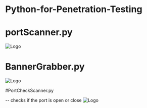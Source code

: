 # Python-for-Penetration-Testing

# portScanner.py
![Logo](https://user-images.githubusercontent.com/84318379/216892984-551a165e-ac50-4818-b882-d99d5f13dd7b.png)

# BannerGrabber.py
![Logo](https://user-images.githubusercontent.com/84318379/216893187-fd0c1a2c-d78a-4851-b639-f0536e9d1882.png)

#PortCheckScanner.py

-- checks if the port is open or close
![Logo](https://user-images.githubusercontent.com/84318379/216896842-1f5cee10-8044-4768-9778-2e009f880d6f.png)
